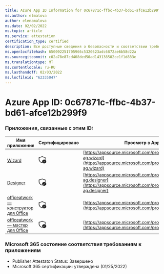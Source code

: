 ```yaml
---
title: Azure App ID Information for 0c67871c-ffbc-4b37-bd61-afce12b299f9
ms.author: elmalova
author: elenamalova
ms.date: 02/02/2022
ms.topic: article
ms.service: attestation
certification_type: certified
description: Все доступные сведения о безопасности и соответствии требованиям для 0c67871c-ffbc-4b37-bd61-afce12b299f9.
ms.openlocfilehash: 650092251705966c5320523adc6872ae6b58d22a
ms.sourcegitcommit: c02a78e87cd408ded50ad143138502ce1f1d883e
ms.translationtype: MT
ms.contentlocale: ru-RU
ms.lasthandoff: 02/03/2022
ms.locfileid: "62335047"
---
```

# <a name="azure-app-id-0c67871c-ffbc-4b37-bd61-afce12b299f9"></a>Azure App ID: 0c67871c-ffbc-4b37-bd61-afce12b299f9


### <a name="apps-associated-with-this-id"></a>Приложения, связанные с этим ID:
| **Имя приложения** | **Сертифицировано** | **Просмотр в AppSource** |
|--------------|---------------|-----------------------|
| [Wizard](https://docs.microsoft.com/microsoft-365-app-certification/forward/officeatwork-ag.wizard) | <img alt="Certified application badge" src="../media/certified-badge.png" height="25" width="25" /> | [https://appsource.microsoft.com/product/office/officeatwork-ag.wizard](https://appsource.microsoft.com/product/office/officeatwork-ag.wizard) |
| [Designer](https://docs.microsoft.com/microsoft-365-app-certification/forward/officeatwork-ag.designer) | <img alt="Certified application badge" src="../media/certified-badge.png" height="25" width="25" /> | [https://appsource.microsoft.com/product/office/officeatwork-ag.designer](https://appsource.microsoft.com/product/office/officeatwork-ag.designer) |
| [officeatwork — конструктор для Office](https://docs.microsoft.com/microsoft-365-app-certification/forward/WA104380518) | <img alt="Certified application badge" src="../media/certified-badge.png" height="25" width="25" /> | [https://appsource.microsoft.com/product/office/WA104380518](https://appsource.microsoft.com/product/office/WA104380518) |
| [officeatwork — мастер для Office](https://docs.microsoft.com/microsoft-365-app-certification/forward/WA104380519) | <img alt="Certified application badge" src="../media/certified-badge.png" height="25" width="25" /> | [https://appsource.microsoft.com/product/office/WA104380519](https://appsource.microsoft.com/product/office/WA104380519) |

### <a name="microsoft-365-app-compliance-status"></a>Microsoft 365 состояние соответствия требованиям к приложениям
- Publisher Attestaton Status: Завершено
- Microsoft 365 сертификации: утверждена (01/25/2022)
